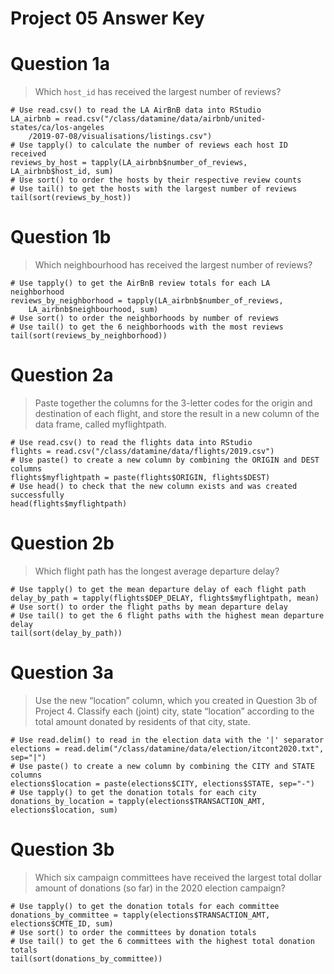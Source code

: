 # Project 05 Answer Key

# Question 1a

> Which `host_id` has received the largest number of reviews?

```{R}
# Use read.csv() to read the LA AirBnB data into RStudio
LA_airbnb = read.csv("/class/datamine/data/airbnb/united-states/ca/los-angeles
	/2019-07-08/visualisations/listings.csv")
# Use tapply() to calculate the number of reviews each host ID received
reviews_by_host = tapply(LA_airbnb$number_of_reviews, LA_airbnb$host_id, sum)
# Use sort() to order the hosts by their respective review counts 
# Use tail() to get the hosts with the largest number of reviews
tail(sort(reviews_by_host))
```

# Question 1b

> Which neighbourhood has received the largest number of reviews?

```{R}
# Use tapply() to get the AirBnB review totals for each LA neighborhood
reviews_by_neighborhood = tapply(LA_airbnb$number_of_reviews,
	LA_airbnb$neighbourhood, sum)
# Use sort() to order the neighborhoods by number of reviews
# Use tail() to get the 6 neighborhoods with the most reviews
tail(sort(reviews_by_neighborhood))
```

# Question 2a

> Paste together the columns for the 3-letter codes for the origin and
destination of each flight, and store the result in a new column of the data
frame, called myflightpath.

```{R}
# Use read.csv() to read the flights data into RStudio
flights = read.csv("/class/datamine/data/flights/2019.csv")
# Use paste() to create a new column by combining the ORIGIN and DEST columns
flights$myflightpath = paste(flights$ORIGIN, flights$DEST)
# Use head() to check that the new column exists and was created successfully
head(flights$myflightpath)
```

# Question 2b

> Which flight path has the longest average departure delay?

```{R}
# Use tapply() to get the mean departure delay of each flight path 
delay_by_path = tapply(flights$DEP_DELAY, flights$myflightpath, mean)
# Use sort() to order the flight paths by mean departure delay 
# Use tail() to get the 6 flight paths with the highest mean departure delay 
tail(sort(delay_by_path))
```

# Question 3a

> Use the new “location” column, which you created in Question 3b of Project 4.
Classify each (joint) city, state “location” according to the total amount
donated by residents of that city, state.

```{R}
# Use read.delim() to read in the election data with the '|' separator
elections = read.delim("/class/datamine/data/election/itcont2020.txt", sep="|")
# Use paste() to create a new column by combining the CITY and STATE columns
elections$location = paste(elections$CITY, elections$STATE, sep="-")
# Use tapply() to get the donation totals for each city 
donations_by_location = tapply(elections$TRANSACTION_AMT, elections$location, sum)
```

# Question 3b

> Which six campaign committees have received the largest total dollar amount
of donations (so far) in the 2020 election campaign?
 
```{R}
# Use tapply() to get the donation totals for each committee 
donations_by_committee = tapply(elections$TRANSACTION_AMT, elections$CMTE_ID, sum)
# Use sort() to order the committees by donation totals
# Use tail() to get the 6 committees with the highest total donation totals 
tail(sort(donations_by_committee))
```
